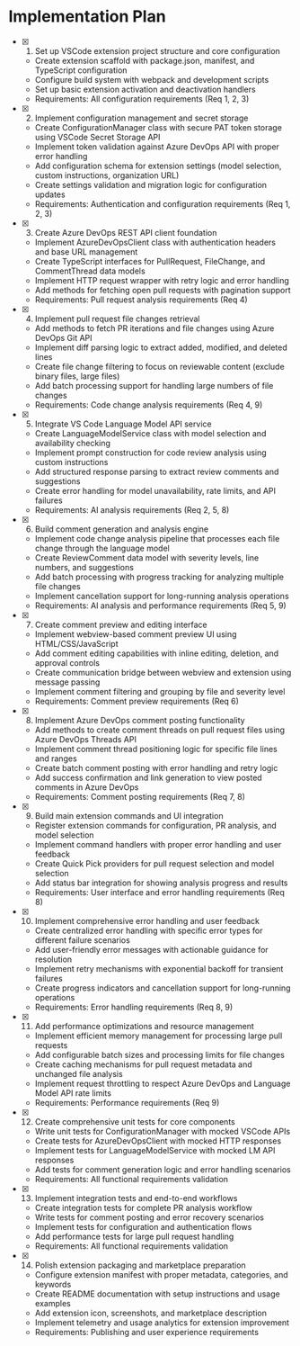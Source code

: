 # Implementation Plan

- [x] 1. Set up VSCode extension project structure and core configuration
  - Create extension scaffold with package.json, manifest, and TypeScript configuration
  - Configure build system with webpack and development scripts
  - Set up basic extension activation and deactivation handlers
  - Requirements: All configuration requirements (Req 1, 2, 3)

- [x] 2. Implement configuration management and secret storage
  - Create ConfigurationManager class with secure PAT token storage using VSCode Secret Storage API
  - Implement token validation against Azure DevOps API with proper error handling
  - Add configuration schema for extension settings (model selection, custom instructions, organization URL)
  - Create settings validation and migration logic for configuration updates
  - Requirements: Authentication and configuration requirements (Req 1, 2, 3)

- [x] 3. Create Azure DevOps REST API client foundation
  - Implement AzureDevOpsClient class with authentication headers and base URL management
  - Create TypeScript interfaces for PullRequest, FileChange, and CommentThread data models
  - Implement HTTP request wrapper with retry logic and error handling
  - Add methods for fetching open pull requests with pagination support
  - Requirements: Pull request analysis requirements (Req 4)

- [x] 4. Implement pull request file changes retrieval
  - Add methods to fetch PR iterations and file changes using Azure DevOps Git API
  - Implement diff parsing logic to extract added, modified, and deleted lines
  - Create file change filtering to focus on reviewable content (exclude binary files, large files)
  - Add batch processing support for handling large numbers of file changes
  - Requirements: Code change analysis requirements (Req 4, 9)

- [x] 5. Integrate VS Code Language Model API service
  - Create LanguageModelService class with model selection and availability checking
  - Implement prompt construction for code review analysis using custom instructions
  - Add structured response parsing to extract review comments and suggestions
  - Create error handling for model unavailability, rate limits, and API failures
  - Requirements: AI analysis requirements (Req 2, 5, 8)

- [x] 6. Build comment generation and analysis engine
  - Implement code change analysis pipeline that processes each file change through the language model
  - Create ReviewComment data model with severity levels, line numbers, and suggestions
  - Add batch processing with progress tracking for analyzing multiple file changes
  - Implement cancellation support for long-running analysis operations
  - Requirements: AI analysis and performance requirements (Req 5, 9)

- [x] 7. Create comment preview and editing interface
  - Implement webview-based comment preview UI using HTML/CSS/JavaScript
  - Add comment editing capabilities with inline editing, deletion, and approval controls
  - Create communication bridge between webview and extension using message passing
  - Implement comment filtering and grouping by file and severity level
  - Requirements: Comment preview requirements (Req 6)

- [x] 8. Implement Azure DevOps comment posting functionality
  - Add methods to create comment threads on pull request files using Azure DevOps Threads API
  - Implement comment thread positioning logic for specific file lines and ranges
  - Create batch comment posting with error handling and retry logic
  - Add success confirmation and link generation to view posted comments in Azure DevOps
  - Requirements: Comment posting requirements (Req 7, 8)

- [x] 9. Build main extension commands and UI integration
  - Register extension commands for configuration, PR analysis, and model selection
  - Implement command handlers with proper error handling and user feedback
  - Create Quick Pick providers for pull request selection and model selection
  - Add status bar integration for showing analysis progress and results
  - Requirements: User interface and error handling requirements (Req 8)

- [x] 10. Implement comprehensive error handling and user feedback
  - Create centralized error handling with specific error types for different failure scenarios
  - Add user-friendly error messages with actionable guidance for resolution
  - Implement retry mechanisms with exponential backoff for transient failures
  - Create progress indicators and cancellation support for long-running operations
  - Requirements: Error handling requirements (Req 8, 9)

- [x] 11. Add performance optimizations and resource management
  - Implement efficient memory management for processing large pull requests
  - Add configurable batch sizes and processing limits for file changes
  - Create caching mechanisms for pull request metadata and unchanged file analysis
  - Implement request throttling to respect Azure DevOps and Language Model API rate limits
  - Requirements: Performance requirements (Req 9)

- [x] 12. Create comprehensive unit tests for core components
  - Write unit tests for ConfigurationManager with mocked VSCode APIs
  - Create tests for AzureDevOpsClient with mocked HTTP responses
  - Implement tests for LanguageModelService with mocked LM API responses
  - Add tests for comment generation logic and error handling scenarios
  - Requirements: All functional requirements validation

- [x] 13. Implement integration tests and end-to-end workflows
  - Create integration tests for complete PR analysis workflow
  - Write tests for comment posting and error recovery scenarios
  - Implement tests for configuration and authentication flows
  - Add performance tests for large pull request handling
  - Requirements: All functional requirements validation

- [x] 14. Polish extension packaging and marketplace preparation
  - Configure extension manifest with proper metadata, categories, and keywords
  - Create README documentation with setup instructions and usage examples
  - Add extension icon, screenshots, and marketplace description
  - Implement telemetry and usage analytics for extension improvement
  - Requirements: Publishing and user experience requirements